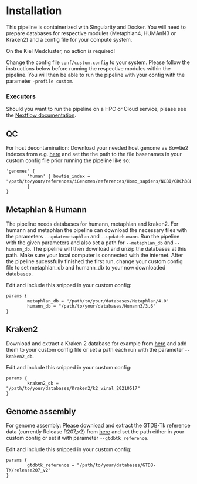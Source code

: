 # Installation

This pipeline is containerized with Singularity and Docker. You will need to prepare databases for respective modules (Metaphlan4, HUMAnN3 or Kraken2) and a config file for your compute system.

On the Kiel Medcluster, no action is required! <br />


Change the config file `conf/custom.config` to your system. Please follow the instructions below before running the respective modules within the pipeline. You will then be able to run the pipeline with your config with the parameter `-profile custom`. <br />

### Executors
Should you want to run the pipeline on a HPC or Cloud service, please see the [Nextflow documentation](https://www.nextflow.io/docs/latest/executor.html).

## QC
For host decontamination: Download your needed host genome as Bowtie2 indexes from e.g. [here](https://benlangmead.github.io/aws-indexes/bowtie) and set the the path to the file basenames in your custom config file prior running the pipeline like so:
```
'genomes' {
		'human' { bowtie_index = "/path/to/your/references/iGenomes/references/Homo_sapiens/NCBI/GRCh38Decoy/Sequence/Bowtie2Index/genome"
		}
}
```
## Metaphlan & Humann
The pipeline needs databases for humann, metaphlan and kraken2. For humann and metaphlan the pipeline can download the necessary files with the parameters `--updatemetaphlan` and `--updatehumann`. 
Run the pipeline with the given parameters and also set a path for `--metaphlan_db` and `--humann_db`. The pipeline will then download and unzip the databases at this path. Make sure your local computer is connected with the internet. After the pipeline sucessfully finished the first run, change your custom config file to set metaphlan_db and humann_db to your now downloaded databases.

Edit and include this snipped in your custom config:
```
params {
		metaphlan_db = "/path/to/your/databases/Metaphlan/4.0"
        humann_db = "/path/to/your/databases/Humann3/3.6"
}
```

## Kraken2
Download and extract a Kraken 2 database for example from [here](https://benlangmead.github.io/aws-indexes/k2) and add them to your custom config file or set a path each run with the parameter `--kraken2_db`.

Edit and include this snipped in your custom config:
```
params {
		kraken2_db = "/path/to/your/databases/Kraken2/k2_viral_20210517"
}
```

## Genome assembly
For genome assembly: Please download and extract the GTDB-Tk reference data (currently Release R207_v2) from [here](https://ecogenomics.github.io/GTDBTk/installing/index.html#gtdb-tk-reference-data) and set the path either in your custom config or set it with parameter `--gtdbtk_reference`.

Edit and include this snipped in your custom config:
```
params {
		gtdbtk_reference = "/path/to/your/databases/GTDB-TK/release207_v2"
}
```